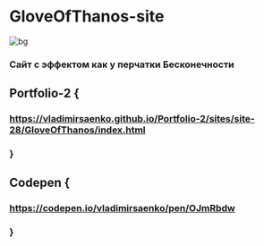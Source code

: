 # GloveOfThanos-site

![bg](https://user-images.githubusercontent.com/56477695/116459710-d64a6200-a86e-11eb-9a2e-48a70c8ddc3f.jpg)

### Сайт с эффектом как у перчатки Бесконечности 

## Portfolio-2 {

### https://vladimirsaenko.github.io/Portfolio-2/sites/site-28/GloveOfThanos/index.html

### }

## Codepen {

### https://codepen.io/vladimirsaenko/pen/OJmRbdw

### }
